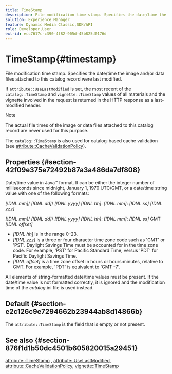 ```yaml
---
title: TimeStamp
description: File modification time stamp. Specifies the date/time the image and/or data files attached to this catalog record were last modified.
solution: Experience Manager
feature: Dynamic Media Classic,SDK/API
role: Developer,User
exl-id: ecc7617c-c390-4f82-905d-45b825d0176d
---
```

# TimeStamp{#timestamp}

File modification time stamp. Specifies the date/time the image and/or data files attached to this catalog record were last modified.

If `attribute::UseLastModified` is set, the most recent of the `catalog::TimeStamp` and `vignette::TimeStamp` values of all materials and the vignette involved in the request is returned in the HTTP response as a last-modified header.

>[!NOTE]
>
>The actual file times of the image or data files attached to this catalog record are never used for this purpose.

The `catalog::TimeStamp` is also used for catalog-based cache validation (see [attribute::CacheValidationPolicy](/help/aem-is-ir-api/ir-api/material-cat/image-rendering-api-ref/c-ir-material-catalog/c-ir-attributes-reference/r-ir-cachevalidationpolicy.md)).

## Properties {#section-42f09e375e72492b87a3a486da7df808}

Date/time value in Java&trade; format. It can be either the integer number of milliseconds since midnight, January 1, 1970 UTC/GMT, or a date/time string value with one of the following formats:

*[!DNL mm]*/ *[!DNL dd]*/ *[!DNL yyyy]* *[!DNL hh]*: *[!DNL mm]*: *[!DNL ss]* *[!DNL zzz]*

*[!DNL mm]*/ *[!DNL dd]*/ *[!DNL yyyy]* *[!DNL hh]*: *[!DNL mm]*: *[!DNL ss]* GMT *[!DNL offset]*

* *[!DNL hh]* is in the range 0&ndash;23. 
* *[!DNL zzz]* is a three or four character time zone code such as 'GMT' or 'PST'. Daylight Savings Time must be accounted for in the time zone code. For example, 'PST' for Pacific Standard Time, versus 'PDT' for Pacific Daylight Savings Time. 
* *[!DNL offset]* is a time zone offset in hours or hours:minutes, relative to GMT. For example, 'PDT' is equivalent to 'GMT -7'.

All elements of string-formatted date/time values must be present. If the date/time value is not formatted correctly, it is ignored and the modification time of the *catalog*.ini file is used instead.

## Default {#section-e2c126c9e7294662b23944ab8d14866b}

The `attribute::TimeStamp` is the field that is empty or not present.

## See also {#section-876f1d1b50dc4501b605820015a29451}

[attribute::TimeStamp](../../../../../ir-api/material-cat/image-rendering-api-ref/c-ir-material-catalog/c-ir-attributes-reference/r-ir-timestamp.md#reference-8373ad4ee03d4e4b9a8fc96cf42b3181) , [attribute::UseLastModified](../../../../../ir-api/material-cat/image-rendering-api-ref/c-ir-material-catalog/c-ir-attributes-reference/r-ir-uselastmodified.md#reference-d2ab628c9e004fedbd38324866dbca1d), [attribute::CacheValidationPolicy](../../../../../ir-api/material-cat/image-rendering-api-ref/c-ir-material-catalog/c-ir-attributes-reference/r-ir-cachevalidationpolicy.md#reference-2d71679733474d8aa116db6ceba87fa4), [vignette::TimeStamp](../../../../../ir-api/material-cat/image-rendering-api-ref/c-ir-material-catalog/c-ir-vignette-map-reference/r-ir-timestamp-vignette.md#reference-d57cdd40a6a645d199dbb1d56cc85bc1)
